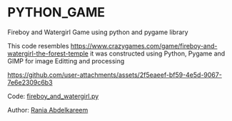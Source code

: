 # PYTHON_GAME
Fireboy and Watergirl Game using python and pygame library 

This code resembles https://www.crazygames.com/game/fireboy-and-watergirl-the-forest-temple 
it was constructed using Python, Pygame and GIMP for image Editting and processing



https://github.com/user-attachments/assets/2f5eaeef-bf59-4e5d-9067-7e6e2309c6b3

Code: [fireboy_and_watergirl.py](https://github.com/rania582/PYTHON_GAME/blob/main/fireboy_and_watergirl.py)

Author:
[Rania Abdelkareem](https://www.linkedin.com/in/rania-abdelkreem-a06686354?utm_source=share&utm_campaign=share_via&utm_content=profile&utm_medium=android_app)
